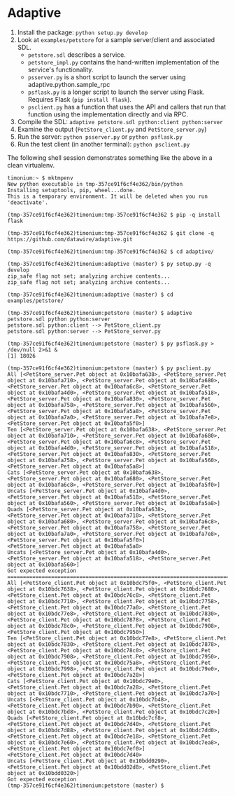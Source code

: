 # Adaptive

1. Install the package: `python setup.py develop`
2. Look at `examples/petstore` for a sample server/client and associated SDL.
   - `petstore.sdl` describes a service.
   - `petstore_impl.py` contains the hand-written implementation of the service's functionality.
   - `psserver.py` is a short script to launch the server using adaptive.python.sample_rpc
   - `psflask.py` is a longer script to launch the server using Flask. Requires Flask (`pip install flask`).
   - `psclient.py` has a function that uses the API and callers that run that function using the implementation directly and via RPC.
3. Compile the SDL: `adaptive petstore.sdl python:client python:server`
4. Examine the output (`PetStore_client.py` and `PetStore_server.py`)
5. Run the server: `python psserver.py` or `python psflask.py`
6. Run the test client (in another terminal): `python psclient.py`

The following shell session demonstrates something like the above in a clean virtualenv. 

```
timonium:~ $ mktmpenv
New python executable in tmp-357ce91f6cf4e362/bin/python
Installing setuptools, pip, wheel...done.
This is a temporary environment. It will be deleted when you run 'deactivate'.

(tmp-357ce91f6cf4e362)timonium:tmp-357ce91f6cf4e362 $ pip -q install flask

(tmp-357ce91f6cf4e362)timonium:tmp-357ce91f6cf4e362 $ git clone -q https://github.com/datawire/adaptive.git

(tmp-357ce91f6cf4e362)timonium:tmp-357ce91f6cf4e362 $ cd adaptive/

(tmp-357ce91f6cf4e362)timonium:adaptive (master) $ py setup.py -q develop
zip_safe flag not set; analyzing archive contents...
zip_safe flag not set; analyzing archive contents...

(tmp-357ce91f6cf4e362)timonium:adaptive (master) $ cd examples/petstore/

(tmp-357ce91f6cf4e362)timonium:petstore (master) $ adaptive petstore.sdl python python:server
petstore.sdl python:client --> PetStore_client.py
petstore.sdl python:server --> PetStore_server.py

(tmp-357ce91f6cf4e362)timonium:petstore (master) $ py psflask.py > /dev/null 2>&1 &
[1] 18026

(tmp-357ce91f6cf4e362)timonium:petstore (master) $ py psclient.py 
All [<PetStore_server.Pet object at 0x10bafa638>, <PetStore_server.Pet object at 0x10bafa710>, <PetStore_server.Pet object at 0x10bafa680>, <PetStore_server.Pet object at 0x10bafa6c8>, <PetStore_server.Pet object at 0x10bafa4d0>, <PetStore_server.Pet object at 0x10bafa518>, <PetStore_server.Pet object at 0x10bafa830>, <PetStore_server.Pet object at 0x10bafa758>, <PetStore_server.Pet object at 0x10bafa560>, <PetStore_server.Pet object at 0x10bafa5a8>, <PetStore_server.Pet object at 0x10bafa7a0>, <PetStore_server.Pet object at 0x10bafa7e8>, <PetStore_server.Pet object at 0x10bafa5f0>]
Ten [<PetStore_server.Pet object at 0x10bafa638>, <PetStore_server.Pet object at 0x10bafa710>, <PetStore_server.Pet object at 0x10bafa680>, <PetStore_server.Pet object at 0x10bafa6c8>, <PetStore_server.Pet object at 0x10bafa4d0>, <PetStore_server.Pet object at 0x10bafa518>, <PetStore_server.Pet object at 0x10bafa830>, <PetStore_server.Pet object at 0x10bafa758>, <PetStore_server.Pet object at 0x10bafa560>, <PetStore_server.Pet object at 0x10bafa5a8>]
Cats [<PetStore_server.Pet object at 0x10bafa638>, <PetStore_server.Pet object at 0x10bafa680>, <PetStore_server.Pet object at 0x10bafa6c8>, <PetStore_server.Pet object at 0x10bafa5f0>]
Uncats [<PetStore_server.Pet object at 0x10bafa4d0>, <PetStore_server.Pet object at 0x10bafa518>, <PetStore_server.Pet object at 0x10bafa560>, <PetStore_server.Pet object at 0x10bafa5a8>]
Quads [<PetStore_server.Pet object at 0x10bafa638>, <PetStore_server.Pet object at 0x10bafa710>, <PetStore_server.Pet object at 0x10bafa680>, <PetStore_server.Pet object at 0x10bafa6c8>, <PetStore_server.Pet object at 0x10bafa758>, <PetStore_server.Pet object at 0x10bafa7a0>, <PetStore_server.Pet object at 0x10bafa7e8>, <PetStore_server.Pet object at 0x10bafa5f0>]
<PetStore_server.Pet object at 0x10bafa5a8>
Uncats [<PetStore_server.Pet object at 0x10bafa4d0>, <PetStore_server.Pet object at 0x10bafa518>, <PetStore_server.Pet object at 0x10bafa560>]
Got expected exception
==========================================================================================
All [<PetStore_client.Pet object at 0x10bdc75f0>, <PetStore_client.Pet object at 0x10bdc7638>, <PetStore_client.Pet object at 0x10bdc7680>, <PetStore_client.Pet object at 0x10bdc76c8>, <PetStore_client.Pet object at 0x10bdc7710>, <PetStore_client.Pet object at 0x10bdc7758>, <PetStore_client.Pet object at 0x10bdc77a0>, <PetStore_client.Pet object at 0x10bdc77e8>, <PetStore_client.Pet object at 0x10bdc7830>, <PetStore_client.Pet object at 0x10bdc7878>, <PetStore_client.Pet object at 0x10bdc78c0>, <PetStore_client.Pet object at 0x10bdc7908>, <PetStore_client.Pet object at 0x10bdc7950>]
Ten [<PetStore_client.Pet object at 0x10bdc77e8>, <PetStore_client.Pet object at 0x10bdc7830>, <PetStore_client.Pet object at 0x10bdc7878>, <PetStore_client.Pet object at 0x10bdc78c0>, <PetStore_client.Pet object at 0x10bdc7908>, <PetStore_client.Pet object at 0x10bdc7950>, <PetStore_client.Pet object at 0x10bdc75a8>, <PetStore_client.Pet object at 0x10bdc7998>, <PetStore_client.Pet object at 0x10bdc79e0>, <PetStore_client.Pet object at 0x10bdc7a28>]
Cats [<PetStore_client.Pet object at 0x10bdc79e0>, <PetStore_client.Pet object at 0x10bdc7a28>, <PetStore_client.Pet object at 0x10bdc7710>, <PetStore_client.Pet object at 0x10bdc7a70>]
Uncats [<PetStore_client.Pet object at 0x10bdc7b48>, <PetStore_client.Pet object at 0x10bdc7b90>, <PetStore_client.Pet object at 0x10bdc7bd8>, <PetStore_client.Pet object at 0x10bdc7c20>]
Quads [<PetStore_client.Pet object at 0x10bdc7cf8>, <PetStore_client.Pet object at 0x10bdc7d40>, <PetStore_client.Pet object at 0x10bdc7d88>, <PetStore_client.Pet object at 0x10bdc7dd0>, <PetStore_client.Pet object at 0x10bdc7e18>, <PetStore_client.Pet object at 0x10bdc7e60>, <PetStore_client.Pet object at 0x10bdc7ea8>, <PetStore_client.Pet object at 0x10bdc7ef0>]
<PetStore_client.Pet object at 0x10bdc7d40>
Uncats [<PetStore_client.Pet object at 0x10bdd0290>, <PetStore_client.Pet object at 0x10bdd02d8>, <PetStore_client.Pet object at 0x10bdd0320>]
Got expected exception
(tmp-357ce91f6cf4e362)timonium:petstore (master) $ 
```
